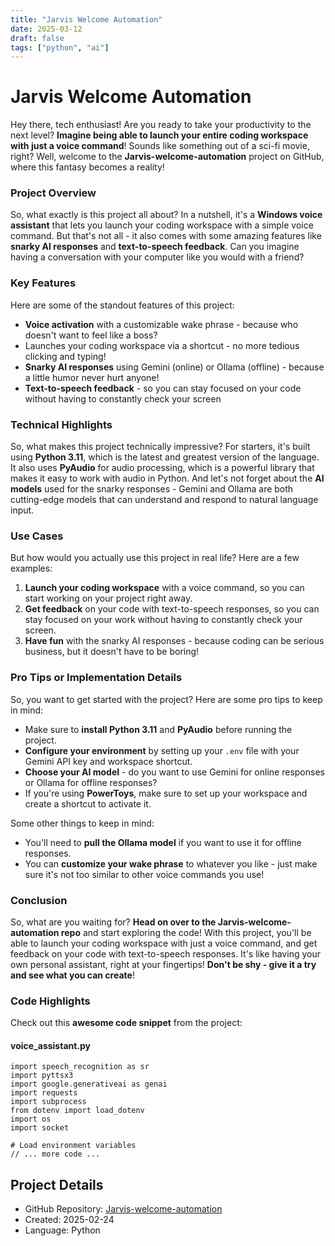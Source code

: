 ```yaml
---
title: "Jarvis Welcome Automation"
date: 2025-03-12
draft: false
tags: ["python", "ai"]
---
```


# Jarvis Welcome Automation

Hey there, tech enthusiast! Are you ready to take your productivity to the next level? **Imagine being able to launch your entire coding workspace with just a voice command**! Sounds like something out of a sci-fi movie, right? Well, welcome to the **Jarvis-welcome-automation** project on GitHub, where this fantasy becomes a reality!

### Project Overview
So, what exactly is this project all about? In a nutshell, it's a **Windows voice assistant** that lets you launch your coding workspace with a simple voice command. But that's not all - it also comes with some amazing features like **snarky AI responses** and **text-to-speech feedback**. Can you imagine having a conversation with your computer like you would with a friend? 

### Key Features
Here are some of the standout features of this project:
* **Voice activation** with a customizable wake phrase - because who doesn't want to feel like a boss?
* Launches your coding workspace via a shortcut - no more tedious clicking and typing!
* **Snarky AI responses** using Gemini (online) or Ollama (offline) - because a little humor never hurt anyone!
* **Text-to-speech feedback** - so you can stay focused on your code without having to constantly check your screen

### Technical Highlights
So, what makes this project technically impressive? For starters, it's built using **Python 3.11**, which is the latest and greatest version of the language. It also uses **PyAudio** for audio processing, which is a powerful library that makes it easy to work with audio in Python. And let's not forget about the **AI models** used for the snarky responses - Gemini and Ollama are both cutting-edge models that can understand and respond to natural language input.

### Use Cases
But how would you actually use this project in real life? Here are a few examples:
1. **Launch your coding workspace** with a voice command, so you can start working on your project right away.
2. **Get feedback** on your code with text-to-speech responses, so you can stay focused on your work without having to constantly check your screen.
3. **Have fun** with the snarky AI responses - because coding can be serious business, but it doesn't have to be boring!

### Pro Tips or Implementation Details
So, you want to get started with the project? Here are some pro tips to keep in mind:
* Make sure to **install Python 3.11** and **PyAudio** before running the project.
* **Configure your environment** by setting up your `.env` file with your Gemini API key and workspace shortcut.
* **Choose your AI model** - do you want to use Gemini for online responses or Ollama for offline responses?
* If you're using **PowerToys**, make sure to set up your workspace and create a shortcut to activate it.

Some other things to keep in mind:
* You'll need to **pull the Ollama model** if you want to use it for offline responses.
* You can **customize your wake phrase** to whatever you like - just make sure it's not too similar to other voice commands you use!

### Conclusion
So, what are you waiting for? **Head on over to the Jarvis-welcome-automation repo** and start exploring the code! With this project, you'll be able to launch your coding workspace with just a voice command, and get feedback on your code with text-to-speech responses. It's like having your own personal assistant, right at your fingertips! **Don't be shy - give it a try and see what you can create**!

### Code Highlights

Check out this **awesome code snippet** from the project:

#### voice_assistant.py

```
import speech_recognition as sr
import pyttsx3
import google.generativeai as genai
import requests
import subprocess
from dotenv import load_dotenv
import os
import socket

# Load environment variables
// ... more code ...
```

## Project Details

- GitHub Repository: [Jarvis-welcome-automation](https://github.com/RanL703/Jarvis-welcome-automation)
- Created: 2025-02-24
- Language: Python

